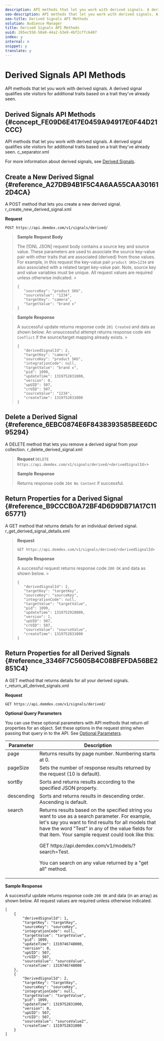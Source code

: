```yaml
---
description: API methods that let you work with derived signals. A derived signal qualifies site visitors for additional traits based on a trait they've already seen.
seo-description: API methods that let you work with derived signals. A derived signal qualifies site visitors for additional traits based on a trait they've already seen.
seo-title: Derived Signals API Methods
solution: Audience Manager
title: Derived Signals API Methods
uuid: 265ec558-58a0-44a2-b3e8-4bf2cffc6407
index: y
internal: n
snippet: y
translate: y
---
```


# Derived Signals API Methods

API methods that let you work with derived signals. A derived signal qualifies site visitors for additional traits based on a trait they've already seen.

## Derived Signals API Methods {#concept_FE09D6E417E0459A94917E0F44D21CCC}

API methods that let you work with derived signals. A derived signal qualifies site visitors for additional traits based on a trait they've already seen. 
<draft-comment otherprops="merge">
  c_separator.xml 
</draft-comment>



For more information about derived signals, see [Derived Signals](../../c_features/derived-signals.md#concept_36FF7303F39E4748AC048D08F9E371C6). 

## Create a New Derived Signal {#reference_A27DB94B1F5C4A6AA55CAA301612D4CA}

A 
<codeph>
  POST
</codeph> method that lets you create a new derived signal. 
<draft-comment otherprops="merge">
  r_create_new_derived_signal.xml 
</draft-comment>


<a id="section_8D11215FA5324329A26BECCC7C3A1A9A"></a>



**Request** 


`POST https://api.demdex.com/v1/signals/derived/` 

>
>
>**Sample Request Body** 
>
>
>The [!DNL JSON] request body contains a source key and source value. These parameters are used to associate the source key-value pair with other traits that are associated (derived) from those values. For example, in this request the key-value pair `product SKU=1234` are also associated with a related target key-value pair. Note, source key and value variables must be unique. All request values are required unless otherwise indicated. >
>```>
>{
>    "sourceKey": "product SKU",
>    "sourceValue": "1234",
>    "targetKey": "camera",
>    "targetValue": "brand x"
>}
>```

>
>
>**Sample Response** 
>
>
>A successful update returns response code `201 Created` and data as shown below. An unsuccessful attempt returns response code `409 Conflict` if the source/target mapping already exists. >
>```>
>{
>    "derivedSignalId": 2,
>    "targetKey": "camera",
>    "sourceKey": "product SKU",
>    "integrationCode": null,
>    "targetValue": "brand x",
>    "pid": 1099,
>    "updateTime": 1319752831000,
>    "version": 0,
>    "upUID": 507,
>    "crUID": 507,
>    "sourceValue": "1234",
>    "createTime": 1319752831000
>}
>```

## Delete a Derived Signal {#reference_6EBC0874E6F8438393585BEE6DC95294}

A 
<codeph>
  DELETE
</codeph> method that lets you remove a derived signal from your collection. 
<draft-comment otherprops="merge">
  r_delete_derived_signal.xml 
</draft-comment>


>
>
>**Request** 
>`DELETE https://api.demdex.com/v1/signals/derived/<derivedSignalId>`>
>
>**Sample Response** 
>
>
>Returns response code `204 No Content` if successful. 

## Return Properties for a Derived Signal {#reference_B9CCCB0A72BF4D6D9DB71A17C1165771}

A 
<codeph>
  GET
</codeph> method that returns details for an individual derived signal. 
<draft-comment otherprops="merge">
  r_get_derived_signal_details.xml 
</draft-comment>


>
>
>**Request** 
>
>
>`GET https://api.demdex.com/v1/signals/derived/<derivedSignalId>` 
>
>
>**Sample Response** 
>
>
>A successful request returns response code `200 OK` and data as shown below. >
>```>
>{
>    "derivedSignalId": 2,
>    "targetKey": "targetKey",
>    "sourceKey": "sourceKey",
>    "integrationCode": null,
>    "targetValue": "targetValue",
>    "pid": 1099,
>    "updateTime": 1319752928000,
>    "version": 1,
>    "upUID": 507,
>    "crUID": 507,
>    "sourceValue": "sourceValue",
>    "createTime": 1319752831000
>}
>```

## Return Properties for all Derived Signals {#reference_3346F7C5605B4C08BFEFDA56BE2851C4}

A 
<codeph>
  GET
</codeph> method that returns details for all your derived signals. 
<draft-comment otherprops="merge">
  r_return_all_derived_signals.xml 
</draft-comment>


<a id="section_BA25C68546804DE298643EF1ECBBE299"></a>



**Request** 


`GET https://api.demdex.com/v1/signals/derived/` 


**Optional Query Parameters** 


You can use these optional parameters with API methods that return *all* properties for an object. Set these options in the request string when passing that query in to the API. See [Optional Parameters](../../c_api/c_rest_api_main/aam-api-getting-started.md#concept_BB1E73AE736F4F54830E6CAF28089608). 

<table id="table_B05A8EE22C9A4C72B84A8479E1AB7D0A"> 
 <thead> 
  <tr> 
   <th colname="col1" class="entry"> Parameter </th> 
   <th colname="col2" class="entry"> Description </th> 
  </tr>
 </thead>
 <tbody> 
  <tr valign="top"> 
   <td colname="col1"><span class="codeph"> page</span> </td> 
   <td colname="col2"> Returns results by page number. Numbering starts at 0. </td> 
  </tr> 
  <tr valign="top"> 
   <td colname="col1"><span class="codeph"> pageSize</span> </td> 
   <td colname="col2"> Sets the number of response results returned by the request (10 is default). </td> 
  </tr> 
  <tr valign="top"> 
   <td colname="col1"><span class="codeph"> sortBy</span> </td> 
   <td colname="col2">Sorts and returns results according to the specified <span class="keyword"> JSON</span> property. </td> 
  </tr> 
  <tr valign="top"> 
   <td colname="col1"><span class="codeph"> descending</span> </td> 
   <td colname="col2"> Sorts and returns results in descending order. Ascending is default. </td> 
  </tr> 
  <tr valign="top"> 
   <td colname="col1"><span class="codeph"> search</span> </td> 
   <td colname="col2">Returns results based on the specified string you want to use as a search parameter. For example, let's say you want to find results for all models that have the word "Test" in any of the value fields for that item. Your sample request could look like this: <p><span class="codeph"> GET https://api.demdex.com/v1/models/?search=Test</span>. </p> <p>You can search on any value returned by a "get all" method. </p> </td> 
  </tr> 
 </tbody> 
</table>



**Sample Response** 


A successful update returns response code `200 OK` and data (in an array) as shown below. All request values are required unless otherwise indicated. 
```
[
    {
        "derivedSignalId": 1,
        "targetKey": "targetKey",
        "sourceKey": "sourceKey",
        "integrationCode": null,
        "targetValue": "targetValue",
        "pid": 1099,
        "updateTime": 1319746748000,
        "version": 0,
        "upUID": 507,
        "crUID": 507,
        "sourceValue": "sourceValue",
        "createTime": 1319746748000
    },
    {
        "DerivedSignalId": 2,
        "targetKey": "targetKey",
        "sourceKey": "sourceKey",
        "integrationCode": null,
        "targetValue": "targetValue",
        "pid": 1099,
        "updateTime": 1319752831000,
        "version": 0,
        "upUID": 507,
        "crUID": 507,
        "sourceValue": "sourceValue2",
        "createTime": 1319752831000
    }
]
```

